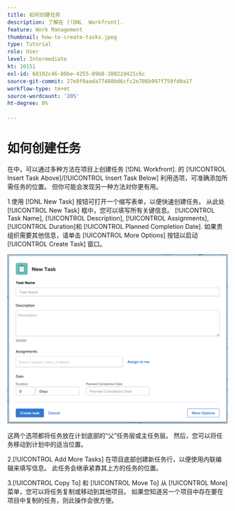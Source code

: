 ```yaml
---
title: 如何创建任务
description: 了解在 [!DNL  Workfront].
feature: Work Management
thumbnail: how-to-create-tasks.jpeg
type: Tutorial
role: User
level: Intermediate
kt: 10151
exl-id: 68102c46-80be-4255-89b8-38022d421c6c
source-git-commit: 27e8f0aada77488bd6cfc2e786b997f759fd0a17
workflow-type: tm+mt
source-wordcount: '205'
ht-degree: 0%

---
```


# 如何创建任务

在中，可以通过多种方法在项目上创建任务 [!DNL Workfront]. 的 [!UICONTROL Insert Task Above]/[!UICONTROL Insert Task Below] 利用选项，可准确添加所需任务的位置。 但你可能会发现另一种方法对你更有用。

1.使用 [!DNL New Task] 按钮可打开一个缩写表单，以便快速创建任务。 从此处 [!UICONTROL New Task] 框中，您可以填写所有关键信息。 [!UICONTROL Task Name], [!UICONTROL Description], [!UICONTROL Assignments], [!UICONTROL Duration]和 [!UICONTROL Planned Completion Date]. 如果贵组织需要其他信息，请单击 [!UICONTROL More Options] 按钮以启动 [!UICONTROL Create Task] 窗口。

![[!UICONTROL New Task] 窗口](assets/planner-fund-new-task-creation.png)

这两个选项都将任务放在计划底部的“父”任务层或主任务层。 然后，您可以将任务移动到计划中的适当位置。

2.[!UICONTROL Add More Tasks] 在项目底部创建新任务行，以便使用内联编辑来填写信息。 此任务会继承紧靠其上方的任务的位置。

3.[!UICONTROL Copy To] 和 [!UICONTROL Move To] 从 [!UICONTROL More] 菜单，您可以将任务复制或移动到其他项目。 如果您知道另一个项目中存在要在项目中复制的任务，则此操作会很方便。

<!---
should we add duplicate?
--->

<!---
learn more urls:
Create tasks in a project
Delete tasks
Copy and duplicate tasks
Edit tasks 
Create subtasks
--->
